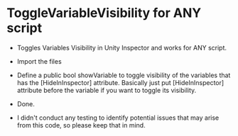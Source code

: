# ToggleVariableVisibility for ANY script

- Toggles Variables Visibility in Unity Inspector and works for ANY script. 

- Import the files
- Define a public bool showVariable to toggle visibility of the variables that has the [HideInInspector] attribute. Basically just put [HideInInspector] attribute before the variable if you want to toggle its visibility.
- Done.

- I didn't conduct any testing to identify potential issues that may arise from this code, so please keep that in mind.
